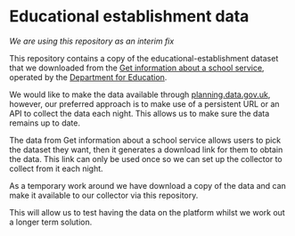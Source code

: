# Educational establishment data

*We are using this repository as an interim fix*

This repository contains a copy of the educational-establishment dataset that we downloaded from the [Get information about a school service](https://get-information-schools.service.gov.uk/Downloads), operated by the [Department for Education](https://www.gov.uk/government/organisations/department-for-education).

We would like to make the data available through [planning.data.gov.uk](https://www.planning.data.gov.uk/), however, our preferred approach is to make use of a persistent URL or an API to collect the data each night. This allows us to make sure the data remains up to date.

The data from Get information about a school service allows users to pick the dataset they want, then it generates a download link for them to obtain the data. This link can only be used once so we can set up the collector to collect from it each night.

As a temporary work around we have download a copy of the data and can make it available to our collector via this repository.

This will allow us to test having the data on the platform whilst we work out a longer term solution.
